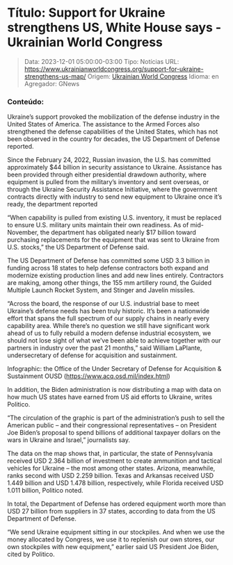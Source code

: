 # Título: Support for Ukraine strengthens US, White House says - Ukrainian World Congress

>Data: 2023-12-01 05:00:00-03:00
>Tipo: Notícias
>URL: https://www.ukrainianworldcongress.org/support-for-ukraine-strengthens-us-map/
>Origem: [Ukrainian World Congress](https://www.ukrainianworldcongress.org)
>Idioma: en
>Agregador: GNews

### Conteúdo:

Ukraine’s support provoked the mobilization of the defense industry in the United States of America. The assistance to the Armed Forces also strengthened the defense capabilities of the United States, which has not been observed in the country for decades, the US Department of Defense reported.

Since the February 24, 2022, Russian invasion, the U.S. has committed approximately $44 billion in security assistance to Ukraine. Assistance has been provided through either presidential drawdown authority, where equipment is pulled from the military’s inventory and sent overseas, or through the Ukraine Security Assistance Initiative, where the government contracts directly with industry to send new equipment to Ukraine once it’s ready, the department reported

“When capability is pulled from existing U.S. inventory, it must be replaced to ensure U.S. military units maintain their own readiness. As of mid-November, the department has obligated nearly $17 billion toward purchasing replacements for the equipment that was sent to Ukraine from U.S. stocks,” the US Department of Defense said.

The US Department of Defense has committed some USD 3.3 billion in funding across 18 states to help defense contractors both expand and modernize existing production lines and add new lines entirely. Contractors are making, among other things, the 155 mm artillery round, the Guided Multiple Launch Rocket System, and Stinger and Javelin missiles.

“Across the board, the response of our U.S. industrial base to meet Ukraine’s defense needs has been truly historic. It’s been a nationwide effort that spans the full spectrum of our supply chains in nearly every capability area. While there’s no question we still have significant work ahead of us to fully rebuild a modern defense industrial ecosystem, we should not lose sight of what we’ve been able to achieve together with our partners in industry over the past 21 months,” said William LaPlante, undersecretary of defense for acquisition and sustainment.

Infographic: the Office of the Under Secretary of Defense for Acquisition & Sustainment OUSD (https://www.acq.osd.mil/index.html)

In addition, the Biden administration is now distributing a map with data on how much US states have earned from US aid efforts to Ukraine, writes Politico.

“The circulation of the graphic is part of the administration’s push to sell the American public – and their congressional representatives – on President Joe Biden’s proposal to spend billions of additional taxpayer dollars on the wars in Ukraine and Israel,” journalists say.

The data on the map shows that, in particular, the state of Pennsylvania received USD 2.364 billion of investment to create ammunition and tactical vehicles for Ukraine – the most among other states. Arizona, meanwhile, ranks second with USD 2.259 billion. Texas and Arkansas received USD 1.449 billion and USD 1.478 billion, respectively, while Florida received USD 1.011 billion, Politico noted.

In total, the Department of Defense has ordered equipment worth more than USD 27 billion from suppliers in 37 states, according to data from the US Department of Defense.

“We send Ukraine equipment sitting in our stockpiles. And when we use the money allocated by Congress, we use it to replenish our own stores, our own stockpiles with new equipment,” earlier said US President Joe Biden, cited by Politico.
